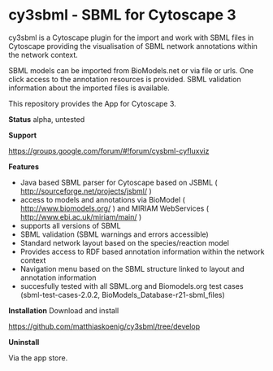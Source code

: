 # cy3sbml - SBML for Cytoscape 3

cy3sbml is a Cytoscape plugin for the import and work with SBML files in Cytoscape providing the 
visualisation of SBML network annotations within the network context. 

SBML models can be imported from BioModels.net or via file or urls. One click access to the annotation
resources is provided. SBML validation information about the imported files is available.

This repository provides the App for Cytoscape 3.

**Status**
alpha, untested

**Support**

https://groups.google.com/forum/#!forum/cysbml-cyfluxviz

**Features**

* Java based SBML parser for Cytoscape based on JSBML 
  ( http://sourceforge.net/projects/jsbml/ )
* access to models and annotations via BioModel 
  ( http://www.biomodels.org/ ) and MIRIAM WebServices
  ( http://www.ebi.ac.uk/miriam/main/ )
* supports all versions of SBML
* SBML validation (SBML warnings and errors accessible)
* Standard network layout based on the species/reaction model
* Provides access to RDF based annotation information within
  the network context
* Navigation menu based on the SBML structure linked to layout 
  and annotation information
* succesfully tested with all SBML.org and Biomodels.org test
  cases (sbml-test-cases-2.0.2, BioModels_Database-r21-sbml_files)

**Installation**
Download and install

https://github.com/matthiaskoenig/cy3sbml/tree/develop



**Uninstall**

Via the app store.
